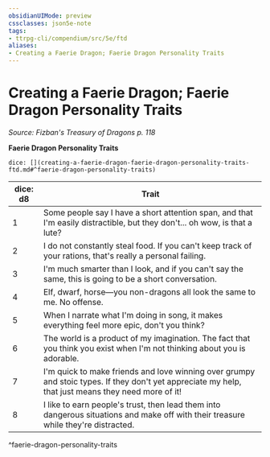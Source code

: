 ```yaml
---
obsidianUIMode: preview
cssclasses: json5e-note
tags:
- ttrpg-cli/compendium/src/5e/ftd
aliases:
- Creating a Faerie Dragon; Faerie Dragon Personality Traits
---
```

# Creating a Faerie Dragon; Faerie Dragon Personality Traits
*Source: Fizban's Treasury of Dragons p. 118* 

**Faerie Dragon Personality Traits**

`dice: [](creating-a-faerie-dragon-faerie-dragon-personality-traits-ftd.md#^faerie-dragon-personality-traits)`

| dice: d8 | Trait |
|----------|-------|
| 1 | Some people say I have a short attention span, and that I'm easily distractible, but they don't... oh wow, is that a lute? |
| 2 | I do not constantly steal food. If you can't keep track of your rations, that's really a personal failing. |
| 3 | I'm much smarter than I look, and if you can't say the same, this is going to be a short conversation. |
| 4 | Elf, dwarf, horse—you non-dragons all look the same to me. No offense. |
| 5 | When I narrate what I'm doing in song, it makes everything feel more epic, don't you think? |
| 6 | The world is a product of my imagination. The fact that you think you exist when I'm not thinking about you is adorable. |
| 7 | I'm quick to make friends and love winning over grumpy and stoic types. If they don't yet appreciate my help, that just means they need more of it! |
| 8 | I like to earn people's trust, then lead them into dangerous situations and make off with their treasure while they're distracted. |
^faerie-dragon-personality-traits